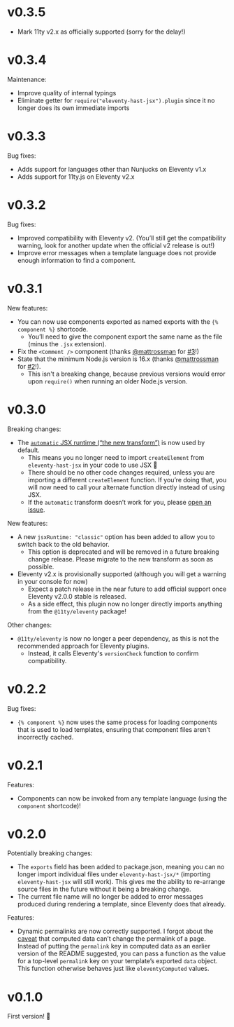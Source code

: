 # v0.3.5

- Mark 11ty v2.x as officially supported (sorry for the delay!)

# v0.3.4

Maintenance:

- Improve quality of internal typings
- Eliminate getter for `require("eleventy-hast-jsx").plugin` since it no longer does its own immediate imports

# v0.3.3

Bug fixes:

- Adds support for languages other than Nunjucks on Eleventy v1.x
- Adds support for 11ty.js on Eleventy v2.x

# v0.3.2

Bug fixes:

- Improved compatibility with Eleventy v2. (You’ll still get the compatibility warning, look for another update when the official v2 release is out!)
- Improve error messages when a template language does not provide enough information to find a component.

# v0.3.1

New features:

- You can now use components exported as named exports with the `{% component %}` shortcode.
  - You’ll need to give the component export the same name as the file (minus the `.jsx` extension).
- Fix the `<Comment />` component (thanks [@mattrossman] for [#3]!)
- State that the minimum Node.js version is 16.x (thanks [@mattrossman] for [#2]!).
  - This isn't a breaking change, because previous versions would error upon `require()` when running an older Node.js version.

[@mattrossman]: https://github.com/mattrossman
[#2]: https://github.com/j-f1/eleventy-hast-jsx/issues/2
[#3]: https://github.com/j-f1/eleventy-hast-jsx/issues/3

# v0.3.0

Breaking changes:

- The [`automatic` JSX runtime (“the new transform”)](https://reactjs.org/blog/2020/09/22/introducing-the-new-jsx-transform.html) is now used by default.
  - This means you no longer need to import `createElement` from `eleventy-hast-jsx` in your code to use JSX 🎉
  - There should be no other code changes required, unless you are importing a different `createElement` function. If you’re doing that, you will now need to call your alternate function directly instead of using JSX.
  - If the `automatic` transform doesn’t work for you, please [open an issue](https://github.com/j-f1/eleventy-hast-jsx/issues/new/choose).

New features:

- A new `jsxRuntime: "classic"` option has been added to allow you to switch back to the old behavior.
  - This option is deprecated and will be removed in a future breaking change release. Please migrate to the new transform as soon as possible.
- Eleventy v2.x is provisionally supported (although you will get a warning in your console for now)
  - Expect a patch release in the near future to add official support once Eleventy v2.0.0 stable is released.
  - As a side effect, this plugin now no longer directly imports anything from the `@11ty/eleventy` package!

Other changes:

- `@11ty/eleventy` is now no longer a peer dependency, as this is not the recommended approach for Eleventy plugins.
  - Instead, it calls Eleventy's `versionCheck` function to confirm compatibility.

# v0.2.2

Bug fixes:

- `{% component %}` now uses the same process for loading components that is used to load templates, ensuring that component files aren’t incorrectly cached.

# v0.2.1

Features:

- Components can now be invoked from any template language (using the `component` shortcode)!

# v0.2.0

Potentially breaking changes:

- The `exports` field has been added to package.json, meaning you can no longer import individual files under `eleventy-hast-jsx/*` (importing `eleventy-hast-jsx` will still work). This gives me the ability to re-arrange source files in the future without it being a breaking change.
- The current file name will no longer be added to error messages produced during rendering a template, since Eleventy does that already.

Features:

- Dynamic permalinks are now correctly supported. I forgot about the [caveat](https://www.11ty.dev/docs/data-computed/) that computed data can’t change the permalink of a page. Instead of putting the `permalink` key in computed data as an earlier version of the README suggested, you can pass a function as the value for a top-level `permalink` key on your template’s exported `data` object. This function otherwise behaves just like `eleventyComputed` values.

# v0.1.0

First version! 🎉
